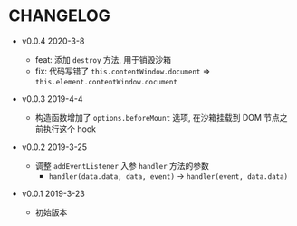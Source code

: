 # CHANGELOG

* v0.0.4 2020-3-8

  * feat: 添加 `destroy` 方法, 用于销毁沙箱
  * fix: 代码写错了 `this.contentWindow.document` => `this.element.contentWindow.document`

* v0.0.3 2019-4-4

  * 构造函数增加了 `options.beforeMount` 选项, 在沙箱挂载到 DOM 节点之前执行这个 hook

* v0.0.2 2019-3-25

  * 调整 `addEventListener` 入参 `handler` 方法的参数
    * `handler(data.data, data, event)` -> `handler(event, data.data)`

* v0.0.1 2019-3-23

  * 初始版本
